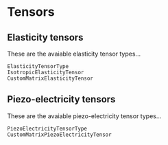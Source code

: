 # Tensors

## Elasticity tensors

These are the avaiable elasticity tensor types...

```@docs
ElasticityTensorType
IsotropicElasticityTensor
CustomMatrixElasticityTensor
```


## Piezo-electricity tensors


These are the avaiable piezo-electricity tensor types...

```@docs
PiezoElectricityTensorType
CustomMatrixPiezoElectricityTensor
```